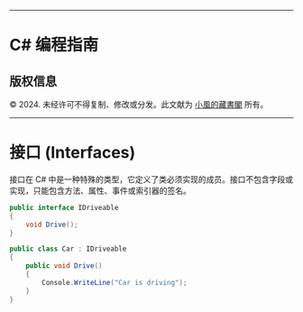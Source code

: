 
---

# C# 编程指南

## 版权信息

© 2024. 未经许可不得复制、修改或分发。此文献为 [小風的藏書閣](https://t.me/xfp2333) 所有。

---

# 接口 (Interfaces)

接口在 C# 中是一种特殊的类型，它定义了类必须实现的成员。接口不包含字段或实现，只能包含方法、属性、事件或索引器的签名。

```csharp
public interface IDriveable
{
    void Drive();
}

public class Car : IDriveable
{
    public void Drive()
    {
        Console.WriteLine("Car is driving");
    }
}
```